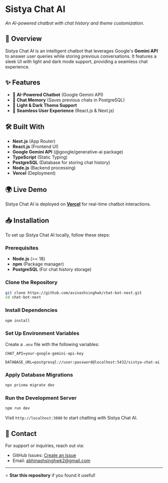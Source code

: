 # Sistya Chat AI

*An AI-powered chatbot with chat history and theme customization.*

## 🚀 Overview
Sistya Chat AI is an intelligent chatbot that leverages Google's **Gemini API** to answer user queries while storing previous conversations. It features a sleek UI with light and dark mode support, providing a seamless chat experience.

## ✨ Features
- 🤖 **AI-Powered Chatbot** (Google Gemini API)
- 💾 **Chat Memory** (Saves previous chats in PostgreSQL)
- 🎨 **Light & Dark Theme Support**
- 🔄 **Seamless User Experience** (React.js & Next.js)

## 🛠️ Built With
- **Next.js** (App Router)
- **React.js** (Frontend UI)
- **Google Gemini API** (@google/generative-ai package)
- **TypeScript** (Static Typing)
- **PostgreSQL** (Database for storing chat history)
- **Node.js** (Backend processing)
- **Vercel** (Deployment)

## 🌍 Live Demo
Sistya Chat AI is deployed on **[Vercel](https://sistya-chat.vercel.app)** for real-time chatbot interactions.

## 📥 Installation

To set up Sistya Chat AI locally, follow these steps:

### Prerequisites
- **Node.js** (>= 18)
- **npm** (Package manager)
- **PostgreSQL** (For chat history storage)

### Clone the Repository
```bash
git clone https://github.com/avinashsinghwk/chat-bot-next.git
cd chat-bot-next
```

### Install Dependencies
```bash
npm install
```

### Set Up Environment Variables
Create a `.env` file with the following variables:
```env
CHAT_API=your-google-gemini-api-key

DATABASE_URL=postgresql://user:password@localhost:5432/sistya-chat-ai
```

### Apply Database Migrations
```bash
npx prisma migrate dev
```

### Run the Development Server
```bash
npm run dev
```
Visit `http://localhost:3000` to start chatting with Sistya Chat AI.

## 📧 Contact
For support or inquiries, reach out via:
- GitHub Issues: [Create an Issue](https://github.com/avinashsinghwk/chat-bot-next/issues)
- Email: abhinashsinghwk2@gmail.com

---

⭐ **Star this repository** if you found it useful!

